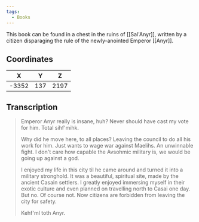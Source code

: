 ```yaml
---
tags:
  - Books
---
```


This book can be found in a chest in the ruins of [[Sal'Anyr]], written by a citizen disparaging the rule of the newly-anointed Emperor [[Anyr]].

## Coordinates
| **X** | **Y** | **Z** |
| :---: | :---: | :---: |
| -3352 |  137  | 2197  |

## Transcription
> Emperor Anyr really is insane, huh? Never should have cast my vote for him. Total sihf'mihk.
>
> Why did he move here, to all places? Leaving the council to do all his work for him. Just wants to wage war against Maelihs. An unwinnable fight. I don't care how capable the Avsohmic military is, we would be going up against a god.
>
> I enjoyed my life in this city til he came around and turned it into a military stronghold. It was a beautiful, spiritual site, made by the ancient Casain settlers. I greatly enjoyed immersing myself in their exotic culture and even planned on travelling north to Casai one day. But no. Of course not. Now citizens are forbidden from leaving the city for safety.
>
> Kehf'ml toth Anyr.



